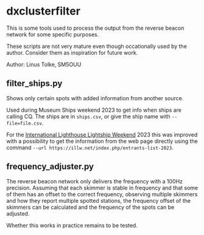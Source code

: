 # dxclusterfilter

This is some tools used to process the output from the reverse beacon
network for some specific purposes.

These scripts are not very mature even though occationally used by the
author. Consider them as inspiration for future work.

Author: Linus Tolke, SM5OUU

## filter_ships.py

Shows only certain spots with added information from another source.

Used during Museum Ships weekend 2023 to get info when ships are
calling CQ. The ships are in `ships.csv`, or give the ship name with
`--file=file.csv`.

For the [International Lighthouse Lightship
Weekend](https://illw.net/) 2023 this was improved with a possibility
to get the information from the web page directly using the command
`--url https://illw.net/index.php/entrants-list-2023`.

## frequency_adjuster.py

The reverse beacon network only delivers the frequency with a 100Hz
precision.  Assuming that each skimmer is stable in frequency and that
some of them has an offset to the correct frequency, observing
multiple skimmers and how they report multiple spotted stations, the
frequency offset of the skimmers can be calculated and the frequency
of the spots can be adjusted.

Whether this works in practice remains to be tested.
